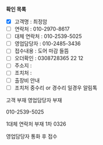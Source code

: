 **확인 목록**
- [x] 고객명 : 최정암
- [ ] 연락처 : 010-2970-8617
- [ ] 대체 연락처 : 010-2539-5025
- [ ] 영업담당자 : 010-2485-3436
- [ ] 접수내용 : 도어 마감 들뜸
- [ ] 오더확인 : 0308728365 22 12
- [ ] 주소지 : 
- [ ] 조치처 : 
- [ ] 출장비 안내 
- [ ] 조치처 중수리 or 경수리 일경우 알림톡

고객 부재
영업담당자 부재

010-2539-5025

1대체 연락처 부재 1차 0326

영업담당자 통화 후 접수

